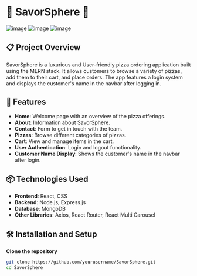 # 🍕 SavorSphere 🍕

![image](https://github.com/user-attachments/assets/6f68f8bf-1755-4f6f-ba20-69526b98fbf5)
![image](https://github.com/user-attachments/assets/5e2849f4-a308-4db3-8d09-3ef7e0ecfbd2)
![image](https://github.com/user-attachments/assets/17a6389c-ecec-46ae-aa58-e89ead104d07)

## 📋 Project Overview
SavorSphere is a luxurious and User-friendly pizza ordering application built using the MERN stack. It allows customers to browse a variety of pizzas, add them to their cart, and place orders. The app features a login system and displays the customer's name in the navbar after logging in.

## 🌟 Features
- **Home**: Welcome page with an overview of the pizza offerings.
- **About**: Information about SavorSphere.
- **Contact**: Form to get in touch with the team.
- **Pizzas**: Browse different categories of pizzas.
- **Cart**: View and manage items in the cart.
- **User Authentication**: Login and logout functionality.
- **Customer Name Display**: Shows the customer's name in the navbar after login.

## 📦 Technologies Used
- **Frontend**: React, CSS
- **Backend**: Node.js, Express.js
- **Database**: MongoDB
- **Other Libraries**: Axios, React Router, React Multi Carousel

## 🛠 Installation and Setup
**Clone the repository** 
        
```bash
git clone https://github.com/yourusername/SavorSphere.git
cd SavorSphere
```
